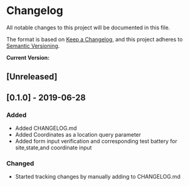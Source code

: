 # Changelog
All notable changes to this project will be documented in this file.

The format is based on [Keep a Changelog](https://keepachangelog.com/en/1.0.0/),
and this project adheres to [Semantic Versioning](https://semver.org/spec/v2.0.0.html).

<div>
  <b>Current Version: </b>
  <b id="version"></b>
</div>
<script>
    document.getElementById("version").innerHTML = process.env.npm_package_version;
</script>

## [Unreleased]

## [0.1.0] - 2019-06-28
### Added
- Added CHANGELOG.md
- Added Coordinates as a location query parameter
- Added form input verification and corresponding test battery for site,state,and coordinate input

### Changed
- Started tracking changes by manually adding to CHANGELOG.md


